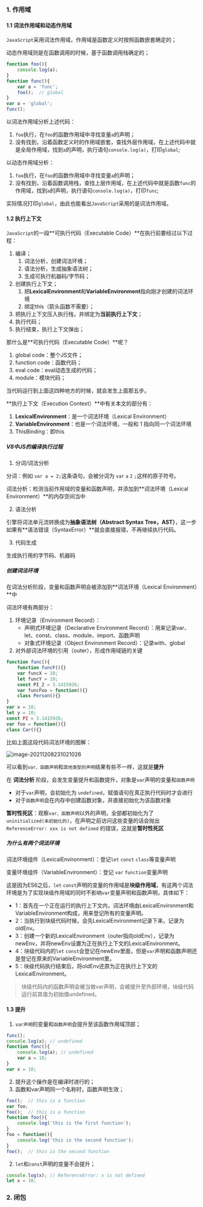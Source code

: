 ### 1. 作用域

#### 1.1 词法作用域和动态作用域

`JavaScript`采用词法作用域，作用域是函数定义时按照函数嵌套确定的；

动态作用域则是在函数调用的时候，基于函数调用栈确定的；

```javascript
function foo(){
    console.log(a);
}
function func(){
    var a = 'func';
    foo();	// global
}
var a = 'global';
func();
```

以词法作用域分析上述代码：

1. `foo`执行，在`foo`的函数作用域中寻找变量`a`的声明；
2. 没有找到，沿着函数定义时的作用域嵌套，查找外层作用域，在上述代码中就是全局作用域，找到`a`的声明，执行语句`console.log(a)`，打印`global`;

以动态作用域分析：

1. `foo`执行，在`foo`的函数作用域中寻找变量`a`的声明；
2. 没有找到，沿着函数调用栈，查找上层作用域，在上述代码中就是函数`func`的作用域，找到`a`的声明，执行语句`console.log(a)`，打印`func`;

实际情况打印`global`，由此也能看出`JavaScript`采用的是词法作用域。

#### 1.2 执行上下文

`JavaScript`的一段**可执行代码（Executable Code）**在执行前要经过以下过程：

1. 编译；
   1. 词法分析，创建词法环境；
   2. 语法分析，生成抽象语法树；
   3. 生成可执行机器码/字节码；
2. 创建执行上下文；
   1. 把**LexicalEnvironment**和**VariableEnvironment**指向刚才创建的词法环境
   2. 绑定this（箭头函数不需要）；
3. 把执行上下文压入执行栈，并绑定为**当前执行上下文**；
4. 执行代码；
5. 执行结束，执行上下文弹出；



那什么是**可执行代码（Executable Code）**呢？

1. global code：整个JS文件；
2. function code：函数代码；
3. eval code：eval动态生成的代码；
4. module：模块代码；

当代码运行到上面这四种地方的时候，就会发生上面那五步。



**执行上下文（Execution Context）**中有关本文的部分有：

1. **LexicalEnvironment**：是一个词法环境（Lexical Environment）
2. **VariableEnvironment**：也是一个词法环境，一般和 1 指向同一个词法环境
3. ThisBinding：即this



##### V8中JS的编译执行过程

1. 分词/词法分析

分词：例如 `var a = 2;`这条语句，会被分词为 `var` `a` `2` `;`这样的原子符号。

词法分析：检测当前作用域的变量和函数声明，并添加到**词法环境（Lexical Environment）**的内存空间当中

2. 语法分析

引擎将词法单元流转换成为**抽象语法树（Abstract Syntax Tree，AST）**，这一步如果有**语法错误（SyntaxError）**就会直接报错，不再继续执行代码。

3. 代码生成

生成执行用的字节码、机器码

##### 创建词法环境

在词法分析阶段，变量和函数声明会被添加到**词法环境（Lexical Environment）**中

词法环境有两部分：

1. 环境记录（Environment Record）：
   - 声明式环境记录（Declarative Environment Record）：用来记录var、let、const、class、module、import、函数声明
   - 对象式环境记录（Object Environment Record）：记录with、global
2. 对外部词法环境的引用（outer），形成作用域链的关键

```javascript
function func(){
    function funcF(){}
    var funcX = 10;
    let funcY = 10;
    const PI_2 = 3.1415926;
    var funcFoo = function(){}
    class Person(){}
}
var x = 10;
let y = 10;
const PI = 3.1415926;
var foo = function(){}
class Car(){}
```

比如上面这段代码词法环境的图解：

![image-20211208231021026](C:\Users\bengk\AppData\Roaming\Typora\typora-user-images\image-20211208231021026.png)

可以看到`var、函数声明`和`其他类型的声明`结果有些不一样，这就是**提升**

在 **词法分析** 阶段，会发生变量提升和函数提升，对象是`var`声明的变量和`函数声明`

- 对于`var`声明，会初始化为 `undefined`，赋值语句在真正执行代码时才会进行
- 对于`函数声明`会在内存中创建函数对象，并直接初始化为该函数对象

**暂时性死区**：观察`var、函数声明`以外的声明，全部都初始化为了 `uninitialized(未初始化的)`，在声明之前访问这些变量的话会抛出 `ReferenceError: xxx is not defined` 的错误，这就是**暂时性死区**



##### 为什么有两个词法环境

词法环境组件（LexicalEnvironment）：登记`let` `const` `class`等变量声明

变量环境组件（VariableEnvironment）：登记 `var` `function`变量声明

这是因为ES6之后，`let` `const`声明的变量的作用域是**块级作用域**，有这两个词法环境是为了实现块级作用域的同时不影响`var`变量声明和函数声明，具体如下：

- 1：首先在一个正在运行的执行上下文内，词法环境由LexicalEnvironment和VariableEnvironment构成，用来登记所有的变量声明。
- 2：当执行到块级代码时候，会先LexicalEnvironment记录下来，记录为oldEnv。
- 3：创建一个新的LexicalEnvironment（outer指向oldEnv），记录为newEnv，并将newEnv设置为正在执行上下文的LexicalEnvironment。
- 4：块级代码内的`let` `const`会登记在newEnv里面，但是`var`声明和函数声明还是登记在原来的VariableEnvironment里。
- 5：块级代码执行结束后，将oldEnv还原为正在执行上下文的LexicalEnvironment。

> 块级代码内的函数声明会被当做var声明，会被提升至外部环境，块级代码运行前其值为初始值undefined。



#### 1.3 提升

1. `var声明`的变量和`函数声明`会提升至该函数作用域顶部；

```javascript
func();
console.log(x);	// undefined
function func(){
    console.log(a);	// undefined
    var a = 10;
}
var x = 10;
```

2. 提升这个操作是在编译时进行的；
3. 函数和var声明同一个名称时，函数声明生效；

```javascript
foo(); 	// this is a function
var foo;
foo();	// this is a function
function foo(){
    console.log('this is the first function');
}
foo = function(){
    console.log('this is the second function');
}
foo();	// this is the second function
```

2. `let`和`const`声明的变量不会提升；

```javascript
console.log(x);	// ReferenceError: x is not defined
let x = 10;
```



### 2. 闭包

